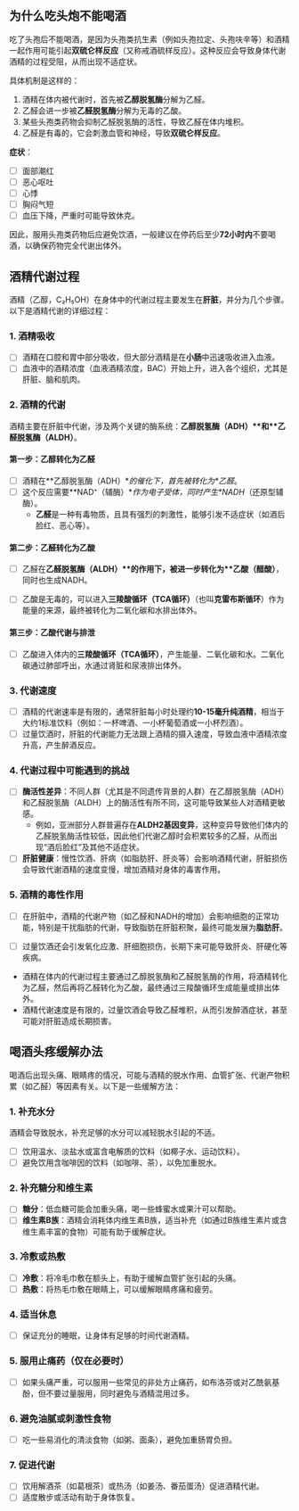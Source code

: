 ## 为什么吃头炮不能喝酒

吃了头孢后不能喝酒，是因为头孢类抗生素（例如头孢拉定、头孢呋辛等）和酒精一起作用可能引起**双硫仑样反应**（又称戒酒硫样反应）。这种反应会导致身体代谢酒精的过程受阻，从而出现不适症状。

具体机制是这样的：

1. 酒精在体内被代谢时，首先被**乙醇脱氢酶**分解为乙醛。
2. 乙醛会进一步被**乙醛脱氢酶**分解为无毒的乙酸。
3. 某些头孢类药物会抑制乙醛脱氢酶的活性，导致乙醛在体内堆积。
4. 乙醛是有毒的，它会刺激血管和神经，导致**双硫仑样反应**。

**症状**：

- [ ] 面部潮红
- [ ] 恶心呕吐
- [ ] 心悸
- [ ] 胸闷气短
- [ ] 血压下降，严重时可能导致休克。

因此，服用头孢类药物后应避免饮酒，一般建议在停药后至少**72小时内**不要喝酒，以确保药物完全代谢出体外。

## 酒精代谢过程

酒精（乙醇，C₂H₅OH）在身体中的代谢过程主要发生在**肝脏**，并分为几个步骤。以下是酒精代谢的详细过程：

### **1. 酒精吸收**

- [ ] 酒精在口腔和胃中部分吸收，但大部分酒精是在**小肠**中迅速吸收进入血液。
- [ ] 血液中的酒精浓度（血液酒精浓度，BAC）开始上升，进入各个组织，尤其是肝脏、脑和肌肉。

### **2. 酒精的代谢**

酒精主要在肝脏中代谢，涉及两个关键的酶系统：**乙醇脱氢酶（ADH）\**和\**乙醛脱氢酶（ALDH）**。

#### **第一步：乙醇转化为乙醛**

- [ ] 酒精在**乙醇脱氢酶（ADH）\**的催化下，首先被转化为\**乙醛**。
- [ ] 这个反应需要**NAD⁺（辅酶）\**作为电子受体，同时产生\**NADH**（还原型辅酶）。
  - **乙醛**是一种有毒物质，且具有强烈的刺激性，能够引发不适症状（如酒后脸红、恶心等）。

#### **第二步：乙醛转化为乙酸**

- [ ] 乙醛在**乙醛脱氢酶（ALDH）\**的作用下，被进一步转化为\**乙酸（醋酸）**，同时也生成NADH。

- [ ] 乙酸是无毒的，可以进入**三羧酸循环（TCA循环）**（也叫**克雷布斯循环**）作为能量的来源，最终被转化为二氧化碳和水排出体外。

  

#### **第三步：乙酸代谢与排泄**

- [ ] 乙酸进入体内的**三羧酸循环（TCA循环）**，产生能量、二氧化碳和水。二氧化碳通过肺部呼出，水通过肾脏和尿液排出体外。

### **3. 代谢速度**

- [ ] 酒精的代谢速率是有限的，通常肝脏每小时处理约**10-15毫升纯酒精**，相当于大约1标准饮料（例如：一杯啤酒、一小杯葡萄酒或一小杯烈酒）。
- [ ] 过量饮酒时，肝脏的代谢能力无法跟上酒精的摄入速度，导致血液中酒精浓度升高，产生醉酒反应。

### **4. 代谢过程中可能遇到的挑战**

- [ ] **酶活性差异**：不同人群（尤其是不同遗传背景的人群）在乙醇脱氢酶（ADH）和乙醛脱氢酶（ALDH）上的酶活性有所不同，这可能导致某些人对酒精更敏感。
  - 例如，亚洲部分人群普遍存在**ALDH2基因变异**，这种变异导致他们体内的乙醛脱氢酶活性较低，因此他们代谢乙醇时会积累较多的乙醛，从而出现“酒后脸红”及其他不适症状。
- [ ] **肝脏健康**：慢性饮酒、肝病（如脂肪肝、肝炎等）会影响酒精代谢，肝脏损伤会导致代谢酒精的速度变慢，增加酒精对身体的毒害作用。

### **5. 酒精的毒性作用**

- [ ] 在肝脏中，酒精的代谢产物（如乙醛和NADH的增加）会影响细胞的正常功能，特别是干扰脂肪的代谢，导致脂肪在肝脏积聚，最终可能发展为**脂肪肝**。
- [ ] 过量饮酒还会引发氧化应激、肝细胞损伤，长期下来可能导致肝炎、肝硬化等疾病。





- 酒精在体内的代谢过程主要通过乙醇脱氢酶和乙醛脱氢酶的作用，将酒精转化为乙醛，然后再将乙醛转化为乙酸，最终通过三羧酸循环生成能量或排出体外。
- 酒精代谢速度是有限的，过量饮酒会导致乙醛堆积，从而引发醉酒症状，甚至可能对肝脏造成长期损害。





## 喝酒头疼缓解办法

喝酒后出现头痛、眼睛疼的情况，可能与酒精的脱水作用、血管扩张、代谢产物积累（如乙醛）等因素有关。以下是一些缓解方法：

### 1. **补充水分**

酒精会导致脱水，补充足够的水分可以减轻脱水引起的不适。

- [ ] 饮用温水、淡盐水或富含电解质的饮料（如椰子水、运动饮料）。
- [ ] 避免饮用含咖啡因的饮料（如咖啡、茶），以免加重脱水。

### 2. **补充糖分和维生素**

- [ ] **糖分**：低血糖可能会加重头痛，喝一些蜂蜜水或果汁可以帮助。
- [ ] **维生素B族**：酒精会消耗体内维生素B族，适当补充（如通过B族维生素片或含维生素丰富的食物）可能有助于缓解症状。

### 3. **冷敷或热敷**

- [ ] **冷敷**：将冷毛巾敷在额头上，有助于缓解血管扩张引起的头痛。
- [ ] **热敷**：将热毛巾敷在眼睛上，可以缓解眼睛疼痛和疲劳。

### 4. **适当休息**

- [ ] 保证充分的睡眠，让身体有足够的时间代谢酒精。

### 5. **服用止痛药（仅在必要时）**

- [ ] 如果头痛严重，可以服用一些常见的非处方止痛药，如布洛芬或对乙酰氨基酚，但不要过量服用，同时避免与酒精混用过多。

### 6. **避免油腻或刺激性食物**

- [ ] 吃一些易消化的清淡食物（如粥、面条），避免加重肠胃负担。

### 7. **促进代谢**

- [ ] 饮用解酒茶（如葛根茶）或热汤（如姜汤、番茄蛋汤）促进酒精代谢。
- [ ] 适度散步或活动有助于身体恢复。